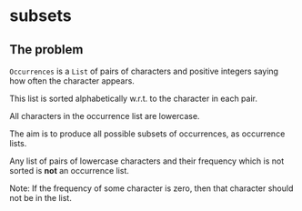 # subsets

## The problem

`Occurrences` is a `List` of pairs of characters and positive integers saying how often the character appears.

This list is sorted alphabetically w.r.t. to the character in each pair.

All characters in the occurrence list are lowercase.

The aim is to produce all possible subsets of occurrences, as occurrence lists.

Any list of pairs of lowercase characters and their frequency which is not sorted is **not** an occurrence list.

Note: If the frequency of some character is zero, then that character should not be in the list.
